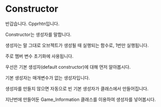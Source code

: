 # Constructor
반갑습니다. Cpprhtn입니다.

Constructor는 생성자를 말합니다.

생성자는 말 그대로 오브젝트가 생성될 때 실행되는 함수로, 1번만 실행됩니다.

주로 멤버 변수 초기화에 사용됩니다.

우선은 기본 생성자(default constructor)에 대해 먼저 알아봅시다.

기본 생성자는 매개변수가 없는 생성자입니다.

생성자를 만들지 않으면 자동으로 빈 기본 생성자가 클래스에서 만들어집니다.

지난번에 만들어둔 Game_Information 클래스를 이용하여 생성자를 넣어봅시다.